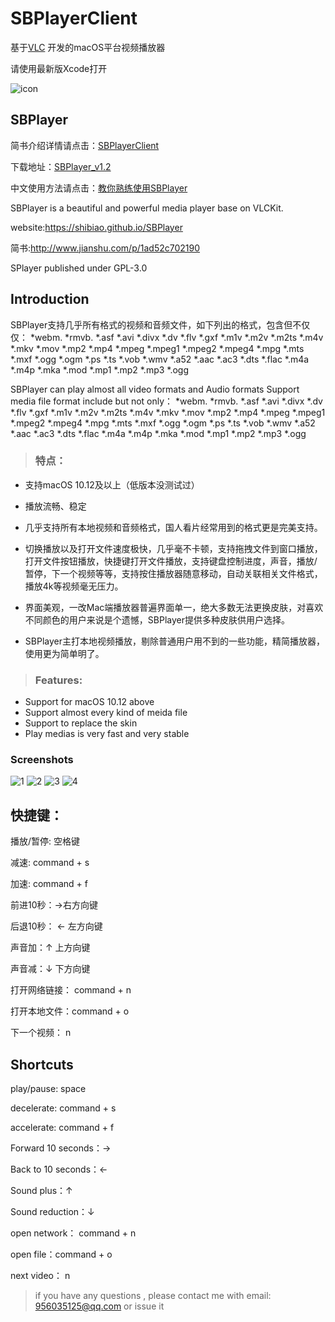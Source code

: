 # SBPlayerClient
基于[VLC](http://www.videolan.org/) 开发的macOS平台视频播放器

请使用最新版Xcode打开

![icon](https://github.com/shibiao/SBPlayerClient/blob/master/images/icon32%402x.png)

## SBPlayer
简书介绍详情请点击：[SBPlayerClient](http://www.jianshu.com/p/1ad52c702190)

下载地址：[SBPlayer_v1.2](http://pan.baidu.com/s/1mhRmVfM)

中文使用方法请点击：[教你熟练使用SBPlayer](http://www.jianshu.com/p/bd9716cafd38)

SBPlayer is a beautiful and powerful media player base on VLCKit.
 
website:https://shibiao.github.io/SBPlayer
 
简书:http://www.jianshu.com/p/1ad52c702190

SPlayer published under GPL-3.0

## Introduction

SBPlayer支持几乎所有格式的视频和音频文件，如下列出的格式，包含但不仅仅：
*webm. *rmvb. *.asf *.avi *.divx *.dv *.flv *.gxf *.m1v *.m2v *.m2ts *.m4v *.mkv *.mov *.mp2 *.mp4 *.mpeg *.mpeg1 *.mpeg2 *.mpeg4 *.mpg *.mts *.mxf *.ogg *.ogm *.ps *.ts *.vob *.wmv *.a52 *.aac *.ac3 *.dts *.flac *.m4a *.m4p *.mka *.mod *.mp1 *.mp2 *.mp3 *.ogg

SBPlayer can play almost all video formats and Audio formats
Support media file format include but not only： *webm. *rmvb. *.asf *.avi *.divx *.dv *.flv *.gxf *.m1v *.m2v *.m2ts *.m4v *.mkv *.mov *.mp2 *.mp4 *.mpeg *.mpeg1 *.mpeg2 *.mpeg4 *.mpg *.mts *.mxf *.ogg *.ogm *.ps *.ts *.vob *.wmv *.a52 *.aac *.ac3 *.dts *.flac *.m4a *.m4p *.mka *.mod *.mp1 *.mp2 *.mp3 *.ogg

> ### 特点：
* 支持macOS 10.12及以上（低版本没测试过）

* 播放流畅、稳定

* 几乎支持所有本地视频和音频格式，国人看片经常用到的格式更是完美支持。

* 切换播放以及打开文件速度极快，几乎毫不卡顿，支持拖拽文件到窗口播放，打开文件按钮播放，快捷键打开文件播放，支持键盘控制进度，声音，播放/暂停，下一个视频等等，支持按住播放器随意移动，自动关联相关文件格式，播放4k等视频毫无压力。

* 界面美观，一改Mac端播放器普遍界面单一，绝大多数无法更换皮肤，对喜欢不同颜色的用户来说是个遗憾，SBPlayer提供多种皮肤供用户选择。

* SBPlayer主打本地视频播放，剔除普通用户用不到的一些功能，精简播放器，使用更为简单明了。

> ### Features:
* Support for macOS 10.12 above
* Support almost every kind of meida file 
* Support to replace the skin
* Play medias is very fast and very stable

### Screenshots
![1](https://github.com/shibiao/SBPlayerClient/blob/master/images/0x0ss.jpg)
![2](https://github.com/shibiao/SBPlayerClient/blob/master/images/0x0ss%20(3).jpg)
![3](https://github.com/shibiao/SBPlayerClient/blob/master/images/0x0ss%20(2).jpg)
![4](https://github.com/shibiao/SBPlayerClient/blob/master/images/0x0ss1.jpg)

## 快捷键：

播放/暂停: 空格键
 
减速: command + s 

加速: command + f  

前进10秒：→右方向键

后退10秒： ← 左方向键

声音加：↑ 上方向键

声音减：↓ 下方向键

打开网络链接： command + n 

打开本地文件：command + o

下一个视频： n

## Shortcuts

play/pause: space

decelerate: command + s

accelerate: command + f

Forward 10 seconds：→

Back to 10 seconds：← 

Sound plus：↑ 

Sound reduction：↓ 

open network： command + n

open file：command + o

next video： n

> if you have any questions , please contact me 
with email: 956035125@qq.com or issue it
